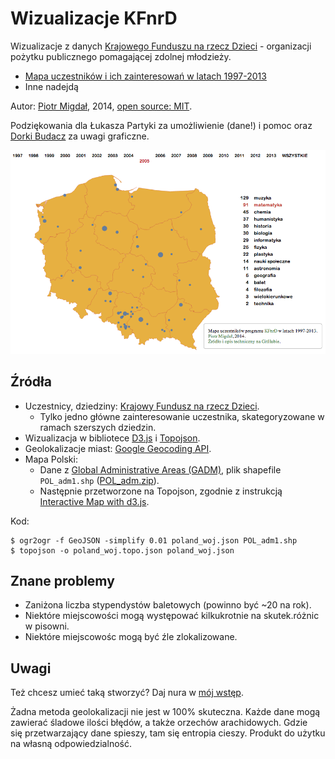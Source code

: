 # Wizualizacje KFnrD

Wizualizacje z danych [Krajowego Funduszu na rzecz Dzieci](http://fundusz.org/) - organizacji pożytku publicznego pomagającej zdolnej młodzieży.

* [Mapa uczestników i ich zainteresowań w latach 1997-2013](http://stared.github.io/kfnrd_viz/mapa.html)
* Inne nadejdą

Autor: [Piotr Migdał](http://migdal.wikidot.com/), 2014, [open source: MIT](http://en.wikipedia.org/wiki/MIT_License).

Podziękowania dla Łukasza Partyki za umożliwienie (dane!) i pomoc oraz [Dorki Budacz](http://dorkabudacz.waw.pl/) za uwagi graficzne.

![Mapa uczestników i zainteresowań w latach 1997-2013](screenshot.png)

## Źródła

* Uczestnicy, dziedziny: [Krajowy Fundusz na rzecz Dzieci](http://fundusz.org/).
  * Tylko jedno główne zainteresowanie uczestnika, skategoryzowane w ramach szerszych dziedzin.
* Wizualizacja w bibliotece [D3.js](http://d3js.org/) i [Topojson](https://github.com/mbostock/topojson/wiki).
* Geolokalizacje miast: [Google Geocoding API](https://developers.google.com/maps/documentation/geocoding/).
* Mapa Polski:
  * Dane z [Global Administrative Areas (GADM)](http://www.gadm.org/), plik shapefile `POL_adm1.shp` ([POL_adm.zip](http://biogeo.ucdavis.edu/data/gadm2/shp/POL_adm.zip)).
  * Następnie przetworzone na Topojson, zgodnie z instrukcją [Interactive Map with d3.js](http://www.tnoda.com/blog/2013-12-07).

Kod:

    $ ogr2ogr -f GeoJSON -simplify 0.01 poland_woj.json POL_adm1.shp
    $ topojson -o poland_woj.topo.json poland_woj.json

## Znane problemy

* Zaniżona liczba stypendystów baletowych (powinno być ~20 na rok).
* Niektóre miejscowości mogą występować kilkukrotnie na skutek.różnic w pisowni.
* Niektóre miejscowośc mogą być źle zlokalizowane.

## Uwagi

Też chcesz umieć taką stworzyć? Daj nura w [mój wstęp](http://smarterpoland.pl/index.php/2014/06/metawstep-do-wizualizacji-danych-w-d3-js/).

Żadna metoda geolokalizacji nie jest w 100% skuteczna. Każde dane mogą zawierać śladowe ilości błędów, a także orzechów arachidowych. Gdzie się przetwarzający dane spieszy, tam się entropia cieszy.
Produkt do użytku na własną odpowiedzialność.
